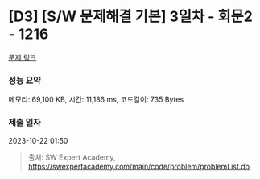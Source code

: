 # [D3] [S/W 문제해결 기본] 3일차 - 회문2 - 1216 

[문제 링크](https://swexpertacademy.com/main/code/problem/problemDetail.do?contestProbId=AV14Rq5aABUCFAYi) 

### 성능 요약

메모리: 69,100 KB, 시간: 11,186 ms, 코드길이: 735 Bytes

### 제출 일자

2023-10-22 01:50



> 출처: SW Expert Academy, https://swexpertacademy.com/main/code/problem/problemList.do